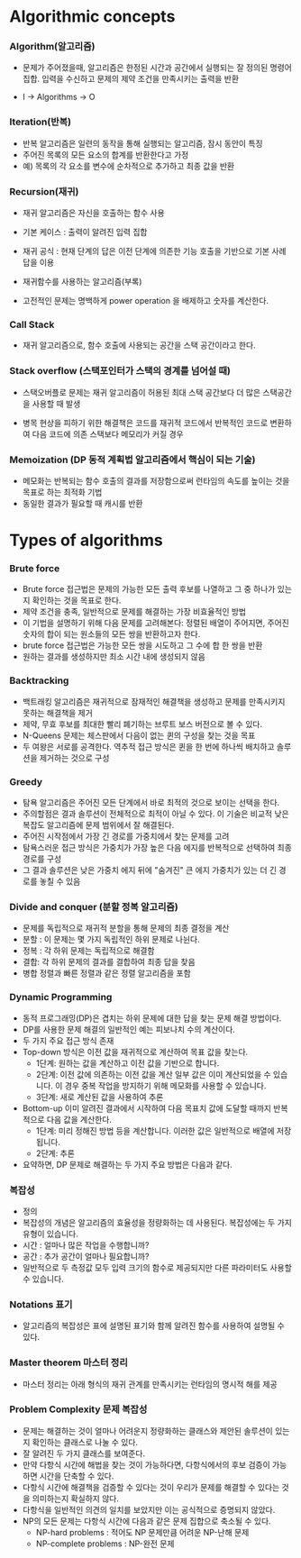# Algorithmic concepts

### Algorithm(알고리즘) 
- 문제가 주어졌을때, 알고리즘은 한정된 시간과 공간에서 실행되는 잘 정의된 명령어 집합. 입력을 수신하고 문제의 제약 조건을 만족시키는 출력을 반환

- I -> Algorithms -> O

### Iteration(반복) 
- 반복 알고리즘은 일련의 동작을 통해 실행되는 알고리즘, 잠시 동안이 특징
- 주어진 목록의 모든 요소의 합계를 반환한다고 가정
- 예) 목록의 각 요소를 변수에 순차적으로 추가하고 최종 값을 반환

### Recursion(재귀)
- 재귀 알고리즘은 자신을 호출하는 함수 사용 
- 기본 케이스 : 출력이 알려진 입력 집합
- 재귀 공식 : 현재 단계의 답은 이전 단계에 의존한 기능 호출을 기반으로 기본 사례 답을 이용

- 재귀함수를 사용하는 알고리즘(부록)
- 고전적인 문제는 명백하게 power operation 을 배제하고 숫자를 계산한다.

### Call Stack
- 재귀 알고리즘으로, 함수 호출에 사용되는 공간을 스택 공간이라고 한다.

### Stack overflow (스택포인터가 스택의 경계를 넘어설 때)
- 스택오버플로 문제는 재귀 알고리즘이 허용된 최대 스택 공간보다 더 많은 스택공간을 사용할 때 발생

- 병목 현상을 피하기 위한 해결책은 코드를 재귀적 코드에서 반복적인 코드로 변환하여 다음 코드에 의존
스택보다 메모리가 커질 경우

### Memoization (DP 동적 계획법 알고리즘에서 핵심이 되는 기술)
- 메모화는 반복되는 함수 호출의 결과를 저장함으로써 런타임의 속도를 높이는 것을 목표로 하는 최적화 기법
- 동일한 결과가 필요할 때 캐시를 반환

# Types of algorithms

### Brute force
- Brute force 접근법은 문제의 가능한 모든 출력 후보를 나열하고 그 중 하나가 있는지 확인하는 것을 목표로 한다. 
- 제약 조건을 충족, 일반적으로 문제를 해결하는 가장 비효율적인 방법
- 이 기법을 설명하기 위해 다음 문제를 고려해본다: 정렬된 배열이 주어지면, 주어진 숫자의 합이 되는 원소들의 모든 쌍을 반환하고자 한다.
- brute force 접근법은 가능한 모든 쌍을 시도하고 그 수에 합 한 쌍을 반환
- 원하는 결과를 생성하지만 최소 시간 내에 생성되지 않음

### Backtracking
- 백트래킹 알고리즘은 재귀적으로 잠재적인 해결책을 생성하고 문제를 만족시키지 못하는 해결책을 제거
- 제약, 무효 후보를 최대한 빨리 폐기하는 브루트 보스 버전으로 볼 수 있다.
- N-Queens 문제는 체스판에서 다음이 없는 퀸의 구성을 찾는 것을 목표
- 두 여왕은 서로를 공격한다. 역추적 접근 방식은 퀸을 한 번에 하나씩 배치하고 솔루션을 제거하는 것으로 구성

### Greedy
- 탐욕 알고리즘은 주어진 모든 단계에서 바로 최적의 것으로 보이는 선택을 한다.
- 주의할점은 결과 솔루션이 전체적으로 최적이 아닐 수 있다. 이 기술은 비교적 낮은 복잡도 알고리즘에 문제 범위에서 잘 해결된다.
- 주어진 시작점에서 가장 긴 경로를 가중치에서 찾는 문제를 고려
- 탐욕스러운 접근 방식은 가중치가 가장 높은 다음 에지를 반복적으로 선택하여 최종 경로를 구성
- 그 결과 솔루션은 낮은 가중치 에지 뒤에 "숨겨진" 큰 에지 가중치가 있는 더 긴 경로를 놓칠 수 있음

### Divide and conquer (분할 정복 알고리즘)
- 문제를 독립적으로 재귀적 분할을 통해 문제의 최종 결정을 계산
- 분할 : 이 문제는 몇 가지 독립적인 하위 문제로 나뉜다.
- 정복 : 각 하위 문제는 독립적으로 해결함
- 결합: 각 하위 문제의 결과를 결합하여 최종 답을 찾음
- 병합 정렬과 빠른 정렬과 같은 정렬 알고리즘을 포함

### Dynamic Programming
- 동적 프로그래밍(DP)은 겹치는 하위 문제에 대한 답을 찾는 문제 해결 방법이다.
- DP를 사용한 문제 해결의 일반적인 예는 피보나치 수의 계산이다.
- 두 가지 주요 접근 방식 존재
- Top-down 방식은 이전 값을 재귀적으로 계산하여 목표 값을 찾는다.
    - 1단계: 원하는 값을 계산하고 이전 값을 기반으로 합니다.
    - 2단계: 이전 값에 의존하는 이전 값을 계산 일부 값은 이미 계산되었을 수 있습니다. 이 경우 중복 작업을 방지하기 위해 메모화를 사용할 수 있습니다.
    - 3단계: 새로 계산된 값을 사용하여 추론
- Bottom-up 이미 알려진 결과에서 시작하여 다음 목표치 값에 도달할 때까지 반복적으로 다음 값을 계산한다.
    - 1단계: 미리 정해진 방법 등을 계산합니다. 이러한 값은 일반적으로 배열에 저장됩니다.
    - 2단계: 추론
- 요약하면, DP 문제로 해결하는 두 가지 주요 방법은 다음과 같다.


### 복잡성
- 정의
- 복잡성의 개념은 알고리즘의 효율성을 정량화하는 데 사용된다. 복잡성에는 두 가지 유형이 있습니다.
- 시간 : 얼마나 많은 작업을 수행합니까?
- 공간 : 추가 공간이 얼마나 필요합니까?
- 일반적으로 두 측정값 모두 입력 크기의 함수로 제공되지만 다른 파라미터도 사용할 수 있습니다.

### Notations 표기
- 알고리즘의 복잡성은 표에 설명된 표기와 함께 알려진 함수를 사용하여 설명될 수 있다.

### Master theorem 마스터 정리
- 마스터 정리는 아래 형식의 재귀 관계를 만족시키는 런타임의 명시적 해를 제공

### Problem Complexity 문제 복잡성
- 문제는 해결하는 것이 얼마나 어려운지 정량화하는 클래스와 제안된 솔루션이 있는지 확인하는 클래스로 나눌 수 있다.
- 잘 알려진 두 가지 클래스를 보여준다.
- 만약 다항식 시간에 해법을 찾는 것이 가능하다면, 다항식에서의 후보 검증이 가능하면 시간을 단축할 수 있다.
- 다항식 시간에 해결책을 검증할 수 있다는 것이 우리가 문제를 해결할 수 있다는 것을 의미하는지 확실하지 않다.
- 다항식을 일반적인 의견의 일치를 보았지만 이는 공식적으로 증명되지 않았다.
- NP의 모든 문제는 다항식 시간에 다음과 같은 문제 집합으로 축소될 수 있다.
     - NP-hard problems : 적어도 NP 문제만큼 어려운 NP-난해 문제
     - NP-complete problems : NP-완전 문제
